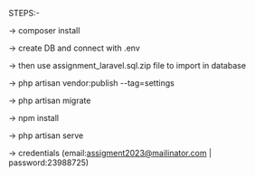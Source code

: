 STEPS:-

-> composer install

-> create DB and connect with .env

-> then use assignment_laravel.sql.zip file to import in database

-> php artisan vendor:publish --tag=settings

-> php artisan migrate

-> npm install

-> php artisan serve

-> credentials (email:assigment2023@mailinator.com | password:23988725)

<!-- composer dump-autoload -->

